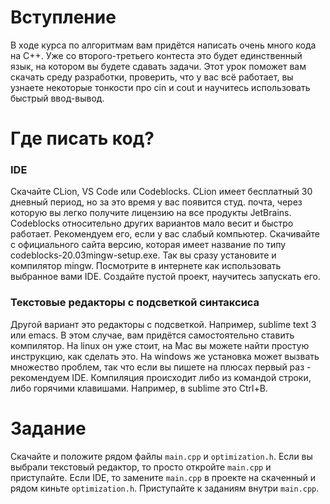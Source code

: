 # Вступление
В ходе курса по алгоритмам вам придётся написать очень много кода на C++. Уже со второго-третьего контеста это будет единственный язык, на котором вы будете сдавать задачи. Этот урок поможет вам скачать среду разработки, проверить, что у вас всё работает, вы узнаете некоторые тонкости про cin и cout и научитесь использовать быстрый ввод-вывод.

# Где писать код?
### IDE
Скачайте CLion, VS Code или Сodeblocks.
CLion имеет бесплатный 30 дневный период, но за это время у вас появится студ. почта, через которую вы легко получите лицензию на все продукты JetBrains.
Сodeblocks относительно других вариантов мало весит и быстро работает. Рекомендуем его, если у вас слабый компьютер. Скачивайте с официального сайта версию, которая имеет название по типу codeblocks-20.03mingw-setup.exe. Так вы сразу установите и компилятор mingw. 
Посмотрите в интернете как использовать выбранное вами IDE. Создайте пустой проект, научитесь запускать его.

### Текстовые редакторы с подсветкой синтаксиса
Другой вариант это редакторы с подсветкой. Например, sublime text 3 или emacs. В этом случае, вам придётся самостоятельно ставить компилятор. На linux он уже стоит, на Mac вы можете найти простую инструкцию, как сделать это. На windows же установка может вызвать множество проблем, так что если вы пишете на плюсах первый раз - рекомендуем IDE.
Компиляция происходит либо из командой строки, либо горячими клавишами. Например, в sublime это Ctrl+B.

# Задание
Скачайте и положите рядом файлы ```main.cpp``` и ```optimization.h```.
Если вы выбрали текстовый редактор, то просто откройте ```main.cpp``` и приступайте.
Если IDE, то замените ```main.cpp``` в проекте на скаченный и рядом киньте  ```optimization.h```. Приступайте к заданиям внутри ```main.cpp```.
